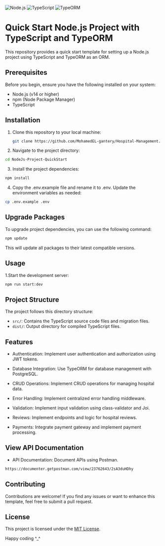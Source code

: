 ![Node.js](https://img.shields.io/badge/Node.js-20.11.0-green?logo=node.js)
![TypeScript](https://img.shields.io/badge/TypeScript-5.4.5-blue?logo=typescript)
![TypeORM](https://img.shields.io/badge/TypeORM-0.3.20-3178C6?logo=typeorm&logoColor=white)

# Quick Start Node.js Project with TypeScript and TypeORM

This repository provides a quick start template for setting up a Node.js project using TypeScript and TypeORM as an ORM.

## Prerequisites

Before you begin, ensure you have the following installed on your system:

- Node.js (v14 or higher)
- npm (Node Package Manager)
- TypeScript

## Installation

1. Clone this repository to your local machine:

   ```bash
   git clone https://github.com/MohamedEL-gantery/Hospital-Management.git
   ```

2. Navigate to the project directory:

```bash
cd NodeJs-Project-QuickStart
```

3. Install the project dependencies:

```bash
npm install
```

4. Copy the .env.example file and rename it to .env. Update the environment variables as needed:

```bash
cp .env.example .env
```
## Upgrade Packages

To upgrade project dependencies, you can use the following command:

```bash
npm update
```

This will update all packages to their latest compatible versions.

## Usage

1.Start the development server:

```bash
npm run start:dev
```

## Project Structure

The project follows this directory structure:

- `src/`: Contains the TypeScript source code files and migration files.
- `dist/`: Output directory for compiled TypeScript files.

## Features 

- Authentication: Implement user authentication and authorization using JWT tokens.

- Database Integration: Use TypeORM for database management with PostgreSQL.

- CRUD Operations: Implement CRUD operations for managing hospital data.

- Error Handling: Implement centralized error handling middleware.

- Validation: Implement input validation using class-validator and Joi.

- Reviews: Implement endpoints and logic for hospital reviews. 

- Payments: Integrate payment gateway and implement payment processing.

 

## View API Documentation

- API Documentation: Document APIs using Postman.

 ```bash
 https://documenter.getpostman.com/view/23762643/2sA3duHDhy
   ```

## Contributing

Contributions are welcome! If you find any issues or want to enhance this template, feel free to submit a pull request.

## License

This project is licensed under the [MIT License](LICENSE).

Happy coding ^\_^